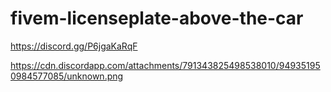 # fivem-licenseplate-above-the-car
https://discord.gg/P6jgaKaRqF


https://cdn.discordapp.com/attachments/791343825498538010/949351950984577085/unknown.png
